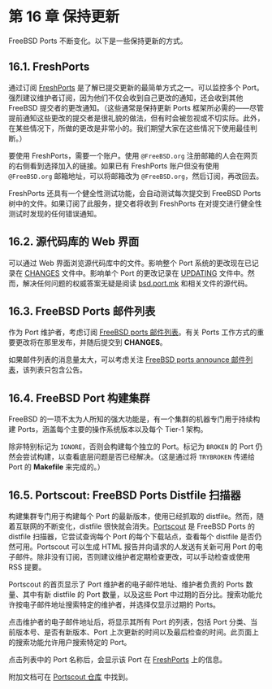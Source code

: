 # 第 16 章 保持更新

FreeBSD Ports 不断变化。以下是一些保持更新的方式。

## 16.1. FreshPorts

通过订阅 [FreshPorts](https://www.freshports.org/) 是了解已提交更新的最简单方式之一。可以监控多个 Port。强烈建议维护者订阅，因为他们不仅会收到自己更改的通知，还会收到其他 FreeBSD 提交者的更改通知。（这些通常是保持更新 Ports 框架所必需的——尽管提前通知这些更改的提交者是很礼貌的做法，但有时会被忽视或不切实际。此外，在某些情况下，所做的更改是非常小的。我们期望大家在这些情况下使用最佳判断。）

要使用 FreshPorts，需要一个账户。使用 `@FreeBSD.org` 注册邮箱的人会在网页的右侧看到选择加入的链接。如果已有 FreshPorts 账户但没有使用 `@FreeBSD.org` 邮箱地址，可以将邮箱改为 `@FreeBSD.org`，然后订阅，再改回去。

FreshPorts 还具有一个健全性测试功能，会自动测试每次提交到 FreeBSD Ports 树中的文件。如果订阅了此服务，提交者将收到 FreshPorts 在对提交进行健全性测试时发现的任何错误通知。

## 16.2. 源代码库的 Web 界面

可以通过 Web 界面浏览源代码库中的文件。影响整个 Port 系统的更改现在已记录在 [CHANGES](https://cgit.freebsd.org/ports/tree/CHANGES) 文件中。影响单个 Port 的更改记录在 [UPDATING](https://cgit.freebsd.org/ports/tree/UPDATING) 文件中。然而，解决任何问题的权威答案无疑是阅读 [bsd.port.mk](https://cgit.freebsd.org/ports/tree/Mk/bsd.port.mk) 和相关文件的源代码。

## 16.3. FreeBSD Ports 邮件列表

作为 Port 维护者，考虑订阅 [FreeBSD ports 邮件列表](https://lists.freebsd.org/subscription/freebsd-ports)。有关 Ports 工作方式的重要更改将在那里发布，并随后提交到 **CHANGES**。

如果邮件列表的消息量太大，可以考虑关注 [FreeBSD ports announce 邮件列表](https://lists.freebsd.org/subscription/freebsd-ports-announce)，该列表只包含公告。

## 16.4. FreeBSD Port 构建集群

FreeBSD 的一项不太为人所知的强大功能是，有一个集群的机器专门用于持续构建 Ports，涵盖每个主要的操作系统版本以及每个 Tier-1 架构。

除非特别标记为 `IGNORE`，否则会构建每个独立的 Port。标记为 `BROKEN` 的 Port 仍然会尝试构建，以查看底层问题是否已经解决。（这是通过将 `TRYBROKEN` 传递给 Port 的 **Makefile** 来完成的。）

## 16.5. Portscout: FreeBSD Ports Distfile 扫描器

构建集群专门用于构建每个 Port 的最新版本，使用已经抓取的 distfile。然而，随着互联网的不断变化，distfile 很快就会消失。[Portscout](https://portscout.freebsd.org/) 是 FreeBSD Ports 的 distfile 扫描器，它尝试查询每个 Port 的每个下载站点，查看每个 distfile 是否仍然可用。Portscout 可以生成 HTML 报告并向请求的人发送有关新可用 Port 的电子邮件。除非没有订阅，否则建议维护者定期检查更改，可以手动检查或使用 RSS 提要。

Portscout 的首页显示了 Port 维护者的电子邮件地址、维护者负责的 Ports 数量、其中有新 distfile 的 Port 数量，以及这些 Port 中过期的百分比。搜索功能允许按电子邮件地址搜索特定的维护者，并选择仅显示过期的 Ports。

点击维护者的电子邮件地址后，将显示其所有 Port 的列表，包括 Port 分类、当前版本号、是否有新版本、Port 上次更新的时间以及最后检查的时间。此页面上的搜索功能允许用户搜索特定的 Port。

点击列表中的 Port 名称后，会显示该 Port 在 [FreshPorts](https://freshports.org/) 上的信息。

附加文档可在 [Portscout 仓库](https://github.com/freebsd/portscout/) 中找到。
